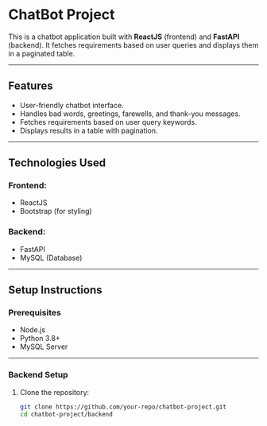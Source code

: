 # ChatBot Project

This is a chatbot application built with **ReactJS** (frontend) and **FastAPI** (backend). It fetches requirements based on user queries and displays them in a paginated table.

---

## **Features**
- User-friendly chatbot interface.
- Handles bad words, greetings, farewells, and thank-you messages.
- Fetches requirements based on user query keywords.
- Displays results in a table with pagination.

---

## **Technologies Used**
### Frontend:
- ReactJS
- Bootstrap (for styling)
### Backend:
- FastAPI
- MySQL (Database)

---

## **Setup Instructions**

### **Prerequisites**
- Node.js
- Python 3.8+
- MySQL Server

---

### **Backend Setup**
1. Clone the repository:
   ```bash
   git clone https://github.com/your-repo/chatbot-project.git
   cd chatbot-project/backend
